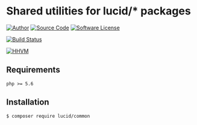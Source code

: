 # Shared utilities for lucid/* packages

[![Author](http://img.shields.io/badge/author-iwyg-blue.svg?style=flat-square)](https://github.com/iwyg)
[![Source Code](http://img.shields.io/badge/source-lucid/signal-blue.svg?style=flat-square)](https://github.com/lucidphp/common/tree/master)
[![Software License](https://img.shields.io/badge/license-MIT-brightgreen.svg?style=flat-square)](https://github.com/lucidphp/common/blob/master/LICENSE.md)

[![Build Status](https://img.shields.io/travis/iwyg/common/master.svg?style=flat-square)](https://travis-ci.org/lucidphp/common)
<!--
[![Code Coverage](https://img.shields.io/coveralls/iwyg/common/master.svg?style=flat-square)](https://coveralls.io/r/lucidphp/common)
-->
[![HHVM](https://img.shields.io/hhvm/lucid/common/master.svg?style=flat-square)](http://hhvm.h4cc.de/package/lucid/common)

## Requirements

```
php >= 5.6
```

## Installation

```bash
$ composer require lucid/common
```
